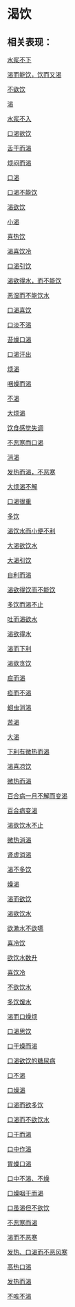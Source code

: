 # 渴饮## 相关表现： [水浆不下](https://www.gmzyjc.com/search/result?wd=水浆不下)[渴而能饮，饮而又渴](https://www.gmzyjc.com/search/result?wd=渴而能饮，饮而又渴)[不欲饮](https://www.gmzyjc.com/search/result?wd=不欲饮)[渴](https://www.gmzyjc.com/search/result?wd=渴)[水浆不入](https://www.gmzyjc.com/search/result?wd=水浆不入)[口渴欲饮](https://www.gmzyjc.com/search/result?wd=口渴欲饮)[舌干而渴](https://www.gmzyjc.com/search/result?wd=舌干而渴)[烦闷而渴](https://www.gmzyjc.com/search/result?wd=烦闷而渴)[口渴](https://www.gmzyjc.com/search/result?wd=口渴)[口渴不能饮](https://www.gmzyjc.com/search/result?wd=口渴不能饮)[渴欲饮](https://www.gmzyjc.com/search/result?wd=渴欲饮)[小渴](https://www.gmzyjc.com/search/result?wd=小渴)[喜热饮](https://www.gmzyjc.com/search/result?wd=喜热饮)[渴喜饮冷](https://www.gmzyjc.com/search/result?wd=渴喜饮冷)[口渴引饮](https://www.gmzyjc.com/search/result?wd=口渴引饮)[渴欲得水，而不能饮](https://www.gmzyjc.com/search/result?wd=渴欲得水，而不能饮)[恶湿而不能饮水](https://www.gmzyjc.com/search/result?wd=恶湿而不能饮水)[口渴喜饮](https://www.gmzyjc.com/search/result?wd=口渴喜饮)[口淡不渴](https://www.gmzyjc.com/search/result?wd=口淡不渴)[苔燥口渴](https://www.gmzyjc.com/search/result?wd=苔燥口渴)[口渴汗出](https://www.gmzyjc.com/search/result?wd=口渴汗出)[烦渴](https://www.gmzyjc.com/search/result?wd=烦渴)[咽燥而渴](https://www.gmzyjc.com/search/result?wd=咽燥而渴)[不渴](https://www.gmzyjc.com/search/result?wd=不渴)[大烦渴](https://www.gmzyjc.com/search/result?wd=大烦渴)[饮食感觉失调](https://www.gmzyjc.com/search/result?wd=饮食感觉失调)[不恶寒而口渴](https://www.gmzyjc.com/search/result?wd=不恶寒而口渴)[消渴](https://www.gmzyjc.com/search/result?wd=消渴)[发热而渴，不恶寒](https://www.gmzyjc.com/search/result?wd=发热而渴，不恶寒)[大烦渴不解](https://www.gmzyjc.com/search/result?wd=大烦渴不解)[口渴很重](https://www.gmzyjc.com/search/result?wd=口渴很重)[多饮](https://www.gmzyjc.com/search/result?wd=多饮)[渴饮水而小便不利](https://www.gmzyjc.com/search/result?wd=渴饮水而小便不利)[大渴欲饮水](https://www.gmzyjc.com/search/result?wd=大渴欲饮水)[大渴引饮](https://www.gmzyjc.com/search/result?wd=大渴引饮)[自利而渴](https://www.gmzyjc.com/search/result?wd=自利而渴)[渴欲得饮而不能饮](https://www.gmzyjc.com/search/result?wd=渴欲得饮而不能饮)[多饮而渴不止](https://www.gmzyjc.com/search/result?wd=多饮而渴不止)[吐而渴欲水](https://www.gmzyjc.com/search/result?wd=吐而渴欲水)[渴欲得水](https://www.gmzyjc.com/search/result?wd=渴欲得水)[渴而下利](https://www.gmzyjc.com/search/result?wd=渴而下利)[渴欲贪饮](https://www.gmzyjc.com/search/result?wd=渴欲贪饮)[疸而渴](https://www.gmzyjc.com/search/result?wd=疸而渴)[疸而不渴](https://www.gmzyjc.com/search/result?wd=疸而不渴)[蛔虫消渴](https://www.gmzyjc.com/search/result?wd=蛔虫消渴)[苦渴](https://www.gmzyjc.com/search/result?wd=苦渴)[大渴](https://www.gmzyjc.com/search/result?wd=大渴)[下利有微热而渴](https://www.gmzyjc.com/search/result?wd=下利有微热而渴)[渴喜凉饮](https://www.gmzyjc.com/search/result?wd=渴喜凉饮)[微热而渴](https://www.gmzyjc.com/search/result?wd=微热而渴)[百合病一月不解而变渴](https://www.gmzyjc.com/search/result?wd=百合病一月不解而变渴)[百合病变渴](https://www.gmzyjc.com/search/result?wd=百合病变渴)[渴欲饮水不止](https://www.gmzyjc.com/search/result?wd=渴欲饮水不止)[微热消渴](https://www.gmzyjc.com/search/result?wd=微热消渴)[肾虚消渴](https://www.gmzyjc.com/search/result?wd=肾虚消渴)[渴不多饮](https://www.gmzyjc.com/search/result?wd=渴不多饮)[燥渴](https://www.gmzyjc.com/search/result?wd=燥渴)[渴而欲饮](https://www.gmzyjc.com/search/result?wd=渴而欲饮)[渴欲饮水](https://www.gmzyjc.com/search/result?wd=渴欲饮水)[欲漱水不欲嚥](https://www.gmzyjc.com/search/result?wd=欲漱水不欲嚥)[喜冷饮](https://www.gmzyjc.com/search/result?wd=喜冷饮)[欲饮水数升](https://www.gmzyjc.com/search/result?wd=欲饮水数升)[喜饮冷](https://www.gmzyjc.com/search/result?wd=喜饮冷)[不欲饮水](https://www.gmzyjc.com/search/result?wd=不欲饮水)[多饮煖水](https://www.gmzyjc.com/search/result?wd=多饮煖水)[渴而口燥烦](https://www.gmzyjc.com/search/result?wd=渴而口燥烦)[口渴思饮](https://www.gmzyjc.com/search/result?wd=口渴思饮)[口干燥而渴](https://www.gmzyjc.com/search/result?wd=口干燥而渴)[口渴欲饮的糖尿病](https://www.gmzyjc.com/search/result?wd=口渴欲饮的糖尿病)[口不渴](https://www.gmzyjc.com/search/result?wd=口不渴)[口燥渴](https://www.gmzyjc.com/search/result?wd=口燥渴)[口渴而欲多饮](https://www.gmzyjc.com/search/result?wd=口渴而欲多饮)[口渴而不欲饮水](https://www.gmzyjc.com/search/result?wd=口渴而不欲饮水)[口干而渴](https://www.gmzyjc.com/search/result?wd=口干而渴)[口中作渴](https://www.gmzyjc.com/search/result?wd=口中作渴)[胃燥口渴](https://www.gmzyjc.com/search/result?wd=胃燥口渴)[口中不渴、不燥](https://www.gmzyjc.com/search/result?wd=口中不渴、不燥)[口燥咽干而渴](https://www.gmzyjc.com/search/result?wd=口燥咽干而渴)[口虽渴但不欲饮](https://www.gmzyjc.com/search/result?wd=口虽渴但不欲饮)[不恶寒而渴](https://www.gmzyjc.com/search/result?wd=不恶寒而渴)[渴而不恶寒](https://www.gmzyjc.com/search/result?wd=渴而不恶寒)[发热、口渴而不恶风寒](https://www.gmzyjc.com/search/result?wd=发热、口渴而不恶风寒)[高热口渴](https://www.gmzyjc.com/search/result?wd=高热口渴)[发热而渴](https://www.gmzyjc.com/search/result?wd=发热而渴)[不咳不渴](https://www.gmzyjc.com/search/result?wd=不咳不渴)